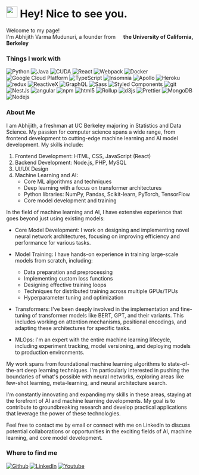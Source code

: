 <h1><img src="https://emojis.slackmojis.com/emojis/images/1531849430/4246/blob-sunglasses.gif?1531849430" width="30"/> Hey! Nice to see you.</h1>

<p>Welcome to my page! </br> I'm Abhijith Varma Mudunuri, a founder from <img src="https://upload.wikimedia.org/wikipedia/commons/thumb/a/a1/Seal_of_University_of_California%2C_Berkeley.svg/1200px-Seal_of_University_of_California%2C_Berkeley.svg.png" width="13"/> <b>the University of California, Berkeley</b></p>
<h3>Things I work with</h3>
<p>
  <img alt="Python" src="https://img.shields.io/badge/python-3670A0?style=for-the-badge&logo=python&logoColor=ffdd54"/>
  <img alt="Java" src="https://img.shields.io/badge/Java-ED8B00?style=for-the-badge&logo=openjdk&logoColor=white"/>
  <img alt="CUDA" src="https://img.shields.io/badge/Java-ED8B00?style=for-the-badge&logo=openjdk&logoColor=white"/>
  <img alt="React" src="https://img.shields.io/badge/-React-45b8d8?style=flat-square&logo=react&logoColor=white" />
  <img alt="Webpack" src="https://img.shields.io/badge/-Webpack-8DD6F9?style=flat-square&logo=webpack&logoColor=white" /> 
  <img alt="Docker" src="https://img.shields.io/badge/-Docker-46a2f1?style=flat-square&logo=docker&logoColor=white" />
  <img alt="Google Cloud Platform" src="https://img.shields.io/badge/-Google_Cloud_Platform-1a73e8?style=flat-square&logo=google-cloud&logoColor=white" />
  <img alt="TypeScript" src="https://img.shields.io/badge/-TypeScript-007ACC?style=flat-square&logo=typescript&logoColor=white" />
  <img alt="Insomnia" src="https://img.shields.io/badge/-Insomnia-5849BE?style=flat-square&logo=insomnia&logoColor=white" />
  <img alt="Apollo" src="https://img.shields.io/badge/-Apollo%20GraphQL-311C87?style=flat-square&logo=apollo-graphql&logoColor=white" />
  <img alt="Heroku" src="https://img.shields.io/badge/-Heroku-430098?style=flat-square&logo=heroku&logoColor=white" />
  <img alt="redux" src="https://img.shields.io/badge/-Redux-764ABC?style=flat-square&logo=redux&logoColor=white" />
  <img alt="ReactiveX" src="https://img.shields.io/badge/-RxJs-B7178C?style=flat-square&logo=reactivex&logoColor=white" />
  <img alt="GraphQL" src="https://img.shields.io/badge/-GraphQL-E10098?style=flat-square&logo=graphql&logoColor=white" />
  <img alt="Sass" src="https://img.shields.io/badge/-Sass-CC6699?style=flat-square&logo=sass&logoColor=white" />
  <img alt="Styled Components" src="https://img.shields.io/badge/-Styled_Components-db7092?style=flat-square&logo=styled-components&logoColor=white" />
  <img alt="git" src="https://img.shields.io/badge/-Git-F05032?style=flat-square&logo=git&logoColor=white" />
  <img alt="NestJs" src="https://img.shields.io/badge/-NestJs-ea2845?style=flat-square&logo=nestjs&logoColor=white" />
  <img alt="angular" src="https://img.shields.io/badge/-Angular-DD0031?style=flat-square&logo=angular&logoColor=white" />
  <img alt="npm" src="https://img.shields.io/badge/-NPM-CB3837?style=flat-square&logo=npm&logoColor=white" />
  <img alt="html5" src="https://img.shields.io/badge/-HTML5-E34F26?style=flat-square&logo=html5&logoColor=white" />
  <img alt="Rollup" src="https://img.shields.io/badge/-Rollup-EC4A3F?style=flat-square&logo=rollup.js&logoColor=white" />
  <img alt="d3js" src="https://img.shields.io/badge/-D3.js-F9A03C?style=flat-square&logo=d3.js&logoColor=white" />
  <img alt="Prettier" src="https://img.shields.io/badge/-Prettier-F7B93E?style=flat-square&logo=prettier&logoColor=white" />
  <img alt="MongoDB" src="https://img.shields.io/badge/-MongoDB-13aa52?style=flat-square&logo=mongodb&logoColor=white" />
  <img alt="Nodejs" src="https://img.shields.io/badge/-Nodejs-43853d?style=flat-square&logo=Node.js&logoColor=white" />
</p>
<h3>About Me</h3>
<p>
I am Abhijith, a freshman at UC Berkeley majoring in Statistics and Data Science. My passion for computer science spans a wide range, from frontend development to cutting-edge machine learning and AI model development. My skills include:

1. Frontend Development: HTML, CSS, JavaScript (React)
2. Backend Development: Node.js, PHP, MySQL
3. UI/UX Design
4. Machine Learning and AI:
   - Core ML algorithms and techniques
   - Deep learning with a focus on transformer architectures
   - Python libraries: NumPy, Pandas, Scikit-learn, PyTorch, TensorFlow
   - Core model development and training

In the field of machine learning and AI, I have extensive experience that goes beyond just using existing models:

- Core Model Development: I work on designing and implementing novel neural network architectures, focusing on improving efficiency and performance for various tasks.

- Model Training: I have hands-on experience in training large-scale models from scratch, including:
  - Data preparation and preprocessing
  - Implementing custom loss functions
  - Designing effective training loops
  - Techniques for distributed training across multiple GPUs/TPUs
  - Hyperparameter tuning and optimization

- Transformers: I've been deeply involved in the implementation and fine-tuning of transformer models like BERT, GPT, and their variants. This includes working on attention mechanisms, positional encodings, and adapting these architectures for specific tasks.

- MLOps: I'm an expert with the entire machine learning lifecycle, including experiment tracking, model versioning, and deploying models to production environments.

My work spans from foundational machine learning algorithms to state-of-the-art deep learning techniques. I'm particularly interested in pushing the boundaries of what's possible with neural networks, exploring areas like few-shot learning, meta-learning, and neural architecture search.

I'm constantly innovating and expanding my skills in these areas, staying at the forefront of AI and machine learning developments. My goal is to contribute to groundbreaking research and develop practical applications that leverage the power of these technologies.

Feel free to contact me by email or connect with me on LinkedIn to discuss potential collaborations or opportunities in the exciting fields of AI, machine learning, and core model development.</p>

<h3>Where to find me</h3>
<p><a href="https://github.com/A-V-M2" target="_blank"><img alt="Github" src="https://img.shields.io/badge/GitHub-%2312100E.svg?&style=for-the-badge&logo=Github&logoColor=white" /></a> <a href="https://www.linkedin.com/in/a-v-m-/" target="_blank"><img alt="LinkedIn" src="https://img.shields.io/badge/linkedin-%230077B5.svg?&style=for-the-badge&logo=linkedin&logoColor=white" /></a> <a href="https://www.youtube.com/@lil-AVM" target="_blank"><img alt="Youtube" src="https://img.shields.io/badge/YouTube-FF0000?style=for-the-badge&logo=youtube&logoColor=white" /></a>
</p>

